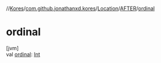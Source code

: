 //[Kores](../../../../index.md)/[com.github.jonathanxd.kores](../../index.md)/[Location](../index.md)/[AFTER](index.md)/[ordinal](ordinal.md)

# ordinal

[jvm]\
val [ordinal](ordinal.md): [Int](https://kotlinlang.org/api/latest/jvm/stdlib/kotlin/-int/index.html)
